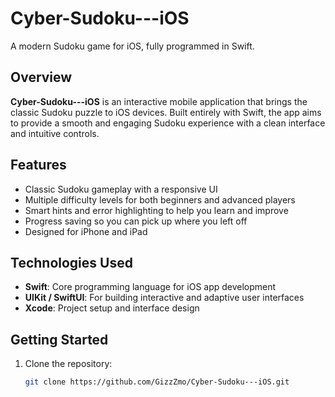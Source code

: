# Cyber-Sudoku---iOS

A modern Sudoku game for iOS, fully programmed in Swift.

## Overview

**Cyber-Sudoku---iOS** is an interactive mobile application that brings the classic Sudoku puzzle to iOS devices. Built entirely with Swift, the app aims to provide a smooth and engaging Sudoku experience with a clean interface and intuitive controls.

## Features

- Classic Sudoku gameplay with a responsive UI
- Multiple difficulty levels for both beginners and advanced players
- Smart hints and error highlighting to help you learn and improve
- Progress saving so you can pick up where you left off
- Designed for iPhone and iPad

## Technologies Used

- **Swift**: Core programming language for iOS app development
- **UIKit / SwiftUI**: For building interactive and adaptive user interfaces
- **Xcode**: Project setup and interface design

## Getting Started

1. Clone the repository:
   ```bash
   git clone https://github.com/GizzZmo/Cyber-Sudoku---iOS.git

